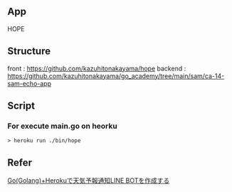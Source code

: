 ## App
HOPE


## Structure
front : https://github.com/kazuhitonakayama/hope
backend : https://github.com/kazuhitonakayama/go_academy/tree/main/sam/ca-14-sam-echo-app

## Script
### For execute main.go on heorku

```
> heroku run ./bin/hope
```

## Refer 
[Go(Golang)+Herokuで天気予報通知LINE BOTを作成する](https://qiita.com/yuki_0920/items/cbdbd5220a6a8b4eef19)
